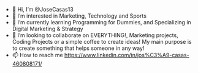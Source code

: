 - 👋 Hi, I’m @JoseCasas13
- 👀 I’m interested in Marketing, Technology and Sports 
- 🌱 I’m currently learning Programming for Dummies, and Specializing in Digital Marketing & Strategy 
- 💞️ I’m looking to collaborate on EVERYTHING!, Marketing projects, Coding Projects or a simple coffee to create ideas! My main purpose is to create something that helps someone in any way!
- 📫 How to reach me https://www.linkedin.com/in/jos%C3%A9-casas-460808171/ 

<!---
JoseCasas13/JoseCasas13 is a ✨ special ✨ repository because its `README.md` (this file) appears on your GitHub profile.
You can click the Preview link to take a look at your changes.
--->
